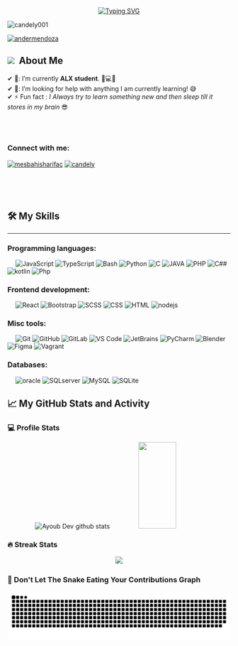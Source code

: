 <p align="center">
<a href="https://git.io/typing-svg"><img src="https://readme-typing-svg.demolab.com?font=Fira+Code&weight=600&size=25&pause=1000&color=F727E1&width=435&lines=Hi%F0%9F%91%8B%2C+I'm+Candely" alt="Typing SVG" /></a>

<p align="left"> <img src="https://komarev.com/ghpvc/?username=candely001&label=Profile%20views&color=0e75b6&style=flat" alt="candely001" /> </p>

<p align="left"> <a href="https://github.com/ryo-ma/github-profile-trophy"><img src="https://github-profile-trophy.vercel.app/?username=candely001&theme=dracula&column=7" alt="andermendoza" /></a> </p>




## <img src="https://media.giphy.com/media/iY8CRBdQXODJSCERIr/giphy.gif" width="30px">&nbsp; About Me


✔ 🌱: I’m currently **ALX student**. 🧠💻🤖<br>
✔ 🤔: I’m looking for help with anything I am currently learning! 😅<br>
✔ ⚡  Fun fact : *I Always try to learn something new and then sleep till it stores in my brain* 😎<br><br><br><br>
  
### Connect with me:
<p align="left">
<a href="https://twitter.com/mesbahisharifac" target="blank"><img align="center" src="https://raw.githubusercontent.com/rahuldkjain/github-profile-readme-generator/master/src/images/icons/Social/twitter.svg" alt="mesbahisharifac" height="30" width="40" /></a>
<a href="https://stackoverflow.com/users/candely" target="blank"><img align="center" src="https://raw.githubusercontent.com/rahuldkjain/github-profile-readme-generator/master/src/images/icons/Social/stack-overflow.svg" alt="candely" height="30" width="40" /></a>
</p>


<br><br><br>

## 🛠️ My Skills
-------------------
### Programming languages:
&emsp;
![JavaScript](https://img.shields.io/badge/-JavaScript-000?&logo=JavaScript)
![TypeScript](https://img.shields.io/badge/-TypeScript-000?&logo=TypeScript&logoColor=007ACC)
![Bash](https://img.shields.io/badge/-Bash-000?&logo=GNU-Bash)
![Python](https://img.shields.io/badge/-Python-000?&logo=Python)
![C](https://img.shields.io/badge/-C-000?&logo=C)
![JAVA](https://img.shields.io/badge/-JAVA-000?&logo=Java)
![PHP](https://img.shields.io/badge/-PHP-000?&logo=PHP)
![C##](https://img.shields.io/badge/-C%20sharp-000?&logo=C##)
![kotlin](https://img.shields.io/badge/-Kotlin-000?&logo=Kotlin)
![Php](https://img.shields.io/badge/-Php-000?&logo=Php)
### Frontend development:
&emsp;
![React](https://img.shields.io/badge/-React-000?&logo=React)
![Bootstrap](https://img.shields.io/badge/-Bootstrap-000?&logo=Bootstrap)
![SCSS](https://img.shields.io/badge/-SCSS-000?&logo=Sass)
![CSS](https://img.shields.io/badge/-CSS-000?&logo=CSS3)
![HTML](https://img.shields.io/badge/-HTML-000?&logo=HTML5)
![nodejs](https://img.shields.io/badge/-node.js-000?&logo=node.js)
### Misc tools:
&emsp;
![Git](https://img.shields.io/badge/-Git-000?&logo=Git)
![GitHub](https://img.shields.io/badge/-GitHub-000?&logo=GitHub)
![GitLab](https://img.shields.io/badge/-GitLab-000?&logo=GitLab)
![VS Code](https://img.shields.io/badge/-VS%20Code-000?&logo=Visual-Studio-Code)
![JetBrains](https://img.shields.io/badge/-JetBrains-000?&logo=JetBrains)
![PyCharm](https://img.shields.io/badge/-PyCharm-000?&logo=PyCharm)
![Blender](https://img.shields.io/badge/-Blender-000?&logo=Blender)
![Figma](https://img.shields.io/badge/-Figma-000?&logo=figma)
![Vagrant](https://img.shields.io/badge/-Vagrant-000?&logo=vagrant)

### Databases:
&emsp;
![oracle](https://img.shields.io/badge/-oracle-000?&logo=oracle)
![SQLserver](https://img.shields.io/badge/-SQLServer-000?&logo=SQL-server)
![MySQL](https://img.shields.io/badge/-MySQL-000?&logo=MySQL)
![SQLite](https://img.shields.io/badge/-SQLite-000?&logo=SQLite)

## 📈 My GitHub Stats and Activity

### 💻 Profile Stats


<div align="center">  
  <img width="49%" height="195px" src="https://github-readme-stats.vercel.app/api?username=candely001&show_icons=true&count_private=true&hide_border=true&title_color=00b3ff&icon_color=00b4ff&text_color=c9d1d9&bg_color=0d1117" alt="Ayoub Dev github stats" /> 
  <img width="41%" height="195px" src="https://github-readme-stats.vercel.app/api/top-langs/?username=candely001&layout=compact&hide_border=true&title_color=00b3ff&text_color=00b4ff&bg_color=0d1117" />
</div>

### 🔥 Streak Stats

 <p align="center">
 <img  src="https://github-readme-streak-stats.herokuapp.com?user=candely001&theme=tokyonight_duo&hide_border=true"
 </p>
  
### 🐍 Don't Let The Snake Eating Your Contributions Graph
![](https://github.com/Platane/snk/raw/output/github-contribution-grid-snake.svg)
